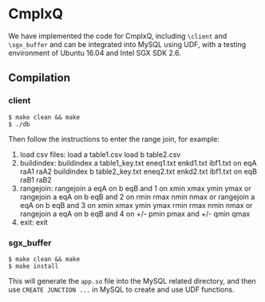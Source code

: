 # CmplxQ

We have implemented the code for CmplxQ, including `\client` and `\sgx_buffer` and can be integrated into MySQL using UDF, with a testing environment of Ubuntu 16.04 and Intel SGX SDK 2.6.

## Compilation

### client

    $ make clean && make
    $ ./db

Then follow the instructions to enter the range join, for example:

1. load csv files:
    load a table1.csv
    load b table2.csv
2. buildindex:
    buildindex a table1_key.txt eneq1.txt enkd1.txt ibf1.txt on eqA raA1 raA2
    buildindex b table2_key.txt eneq2.txt enkd2.txt ibf1.txt on eqB raB1 raB2
3. rangejoin:
    rangejoin a eqA on b eqB and 1 on xmin xmax ymin ymax
   or
    rangejoin a eqA on b eqB and 2 on rmin rmax nmin nmax
   or
    rangejoin a eqA on b eqB and 3 on xmin xmax ymin ymax rmin rmax nmin nmax
   or
    rangejoin a eqA on b eqB and 4 on +/- pmin pmax and +/- qmin qmax  
5. exit:
    exit

### sgx_buffer

    $ make clean && make
    $ make install

This will generate the `app.so` file into the MySQL related directory, and then use `CREATE JUNCTION ...` in MySQL to create and use UDF functions.
